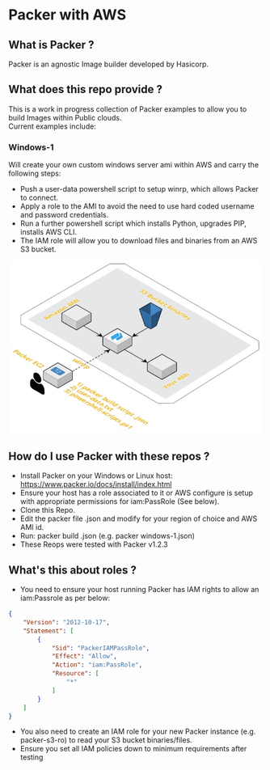 # Packer with AWS

## What is Packer ?
Packer is an agnostic Image builder developed by Hasicorp.

## What does this repo provide ?
This is a work in progress collection of Packer examples to allow you to build Images within Public clouds.\
Current examples include:

### Windows-1
Will create your own custom windows server ami within AWS and carry the following steps:
- Push a user-data powershell script to setup winrp, which allows Packer to connect.
- Apply a role to the AMI to avoid the need to use hard coded username and password credentials. 
- Run a further powershell script which installs Python, upgrades PIP, installs AWS CLI.
- The IAM role will allow you to download files and binaries from an AWS S3 bucket.

<p align="center"> 
<img src="packer-diag1.jpg">
</p>

## How do I use Packer with these repos ?
- Install Packer on your Windows or Linux host: https://www.packer.io/docs/install/index.html
- Ensure your host has a role associated to it or AWS configure is setup with appropriate permissions for iam:PassRole (See below).
- Clone this Repo. 
- Edit the packer file <packer>.json and modify for your region of choice and AWS AMI id.
- Run: packer build <packer>.json (e.g. packer windows-1.json)
- These Reops were tested with Packer v1.2.3

## What's this about roles ?

- You need to ensure your host running Packer has IAM rights to allow an iam:Passrole as per below: 

```json
{
    "Version": "2012-10-17",
    "Statement": [
        {
            "Sid": "PackerIAMPassRole",
            "Effect": "Allow",
            "Action": "iam:PassRole",
            "Resource": [
                "*"
            ]
        }
    ]
}
```

- You also need to create an IAM role for your new Packer instance (e.g. packer-s3-ro) to read your S3 bucket binaries/files.
- Ensure you set all IAM policies down to minimum requirements after testing
